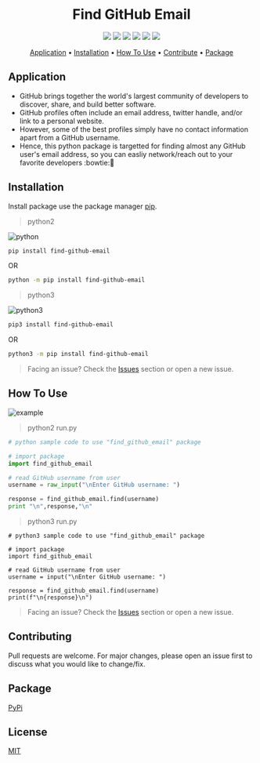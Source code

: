 <!-- Header -->
<h1 align="center">Find GitHub Email</h1>

<!-- Labels -->
<p align="center">
    <img src="https://img.shields.io/badge/package-pip-blue.svg?style=flat">
    <img src="https://img.shields.io/badge/version-1.2.2-blueviolet.svg?style=flat">
    <img src="https://img.shields.io/badge/code-python-orange.svg?style=flat">
    <img src="https://img.shields.io/badge/code-python3-yellow.svg?style=flat">
    <img src="https://img.shields.io/badge/build-passing-green.svg?style=flat">
    <img src="https://img.shields.io/badge/license-MIT-ff69b4.svg?style=flat">
</p>

<!-- Jumpers -->
<p align="center">
  <a href="#application">Application</a> •
  <a href="#installation">Installation</a> •
  <a href="#how-to-use">How To Use</a> •
  <a href="#contributing">Contribute</a> •
  <a href="#package">Package</a>
</p>

## Application

- GitHub brings together the world's largest community of developers to discover, share, and build better software. 
- GitHub profiles often include an email address, twitter handle, and/or link to a personal website. 
- However, some of the best profiles simply have no contact information apart from a GitHub username. 
- Hence, this python package is targetted for finding almost any GitHub user's email address, so you can easliy network/reach out to your favorite developers :bowtie::bow:

## Installation

Install package use the package manager [pip](https://pypi.org/project/find-github-email/).

> python2

![python](./svgs/py2install.svg)
```bash
pip install find-github-email
```
OR
```bash
python -m pip install find-github-email
```
> python3

![python3](./svgs/py3install.svg)

```bash
pip3 install find-github-email
```
OR
```bash
python3 -m pip install find-github-email
```
> Facing an issue? Check the [Issues](https://github.com/UdhavPawar/find_github_email/issues) section or open a new issue.


## How To Use

![example](./svgs/run.svg)

> python2 run.py
```python
# python sample code to use "find_github_email" package

# import package
import find_github_email

# read GitHub username from user
username = raw_input("\nEnter GitHub username: ")

response = find_github_email.find(username)
print "\n",response,"\n"
```
> python3 run.py
```python3
# python3 sample code to use "find_github_email" package

# import package
import find_github_email

# read GitHub username from user
username = input("\nEnter GitHub username: ")

response = find_github_email.find(username)
print(f"\n{response}\n")
```
> Facing an issue? Check the [Issues](https://github.com/UdhavPawar/find_github_email/issues) section or open a new issue.

## Contributing
Pull requests are welcome. For major changes, please open an issue first to discuss what you would like to change/fix.

## Package
[PyPi](https://pypi.org/project/find-github-email/)

## License
[MIT](https://github.com/UdhavPawar/find_github_email/blob/master/LICENSE)
